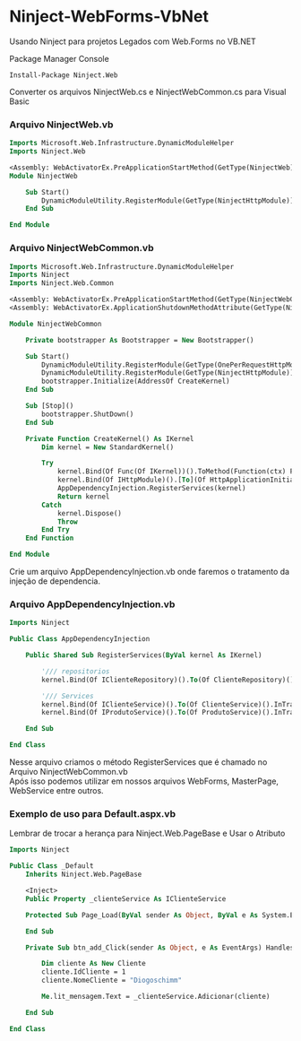 # Ninject-WebForms-VbNet
Usando Ninject para projetos Legados com Web.Forms no VB.NET

Package Manager Console

```
Install-Package Ninject.Web
```

Converter os arquivos NinjectWeb.cs e NinjectWebCommon.cs para Visual Basic  

### Arquivo NinjectWeb.vb

```vb
Imports Microsoft.Web.Infrastructure.DynamicModuleHelper
Imports Ninject.Web

<Assembly: WebActivatorEx.PreApplicationStartMethod(GetType(NinjectWeb), "Start")>
Module NinjectWeb

    Sub Start()
        DynamicModuleUtility.RegisterModule(GetType(NinjectHttpModule))
    End Sub

End Module
```

### Arquivo NinjectWebCommon.vb

```vb
Imports Microsoft.Web.Infrastructure.DynamicModuleHelper
Imports Ninject
Imports Ninject.Web.Common

<Assembly: WebActivatorEx.PreApplicationStartMethod(GetType(NinjectWebCommon), "Start")>
<Assembly: WebActivatorEx.ApplicationShutdownMethodAttribute(GetType(NinjectWebCommon), "Stop")>

Module NinjectWebCommon

    Private bootstrapper As Bootstrapper = New Bootstrapper()

    Sub Start()
        DynamicModuleUtility.RegisterModule(GetType(OnePerRequestHttpModule))
        DynamicModuleUtility.RegisterModule(GetType(NinjectHttpModule))
        bootstrapper.Initialize(AddressOf CreateKernel)
    End Sub

    Sub [Stop]()
        bootstrapper.ShutDown()
    End Sub

    Private Function CreateKernel() As IKernel
        Dim kernel = New StandardKernel()

        Try
            kernel.Bind(Of Func(Of IKernel))().ToMethod(Function(ctx) Function() New Bootstrapper().Kernel)
            kernel.Bind(Of IHttpModule)().[To](Of HttpApplicationInitializationHttpModule)()
            AppDependencyInjection.RegisterServices(kernel)
            Return kernel
        Catch
            kernel.Dispose()
            Throw
        End Try
    End Function

End Module
```

Crie um arquivo AppDependencyInjection.vb onde faremos o tratamento da injeção de dependencia.  

### Arquivo AppDependencyInjection.vb

```vb
Imports Ninject

Public Class AppDependencyInjection

    Public Shared Sub RegisterServices(ByVal kernel As IKernel)

        '/// repositorios
        kernel.Bind(Of IClienteRepository)().To(Of ClienteRepository)().InTransientScope()

        '/// Services
        kernel.Bind(Of IClienteService)().To(Of ClienteService)().InTransientScope()
        kernel.Bind(Of IProdutoService)().To(Of ProdutoService)().InTransientScope()

    End Sub

End Class

```

Nesse arquivo criamos o método RegisterServices que é chamado no Arquivo NinjectWebCommon.vb  
Após isso podemos utilizar em nossos arquivos WebForms, MasterPage, WebService entre outros.

### Exemplo de uso para Default.aspx.vb

Lembrar de trocar a herança para Ninject.Web.PageBase e Usar o Atributo <Inject>

```vb
Imports Ninject

Public Class _Default
    Inherits Ninject.Web.PageBase

    <Inject>
    Public Property _clienteService As IClienteService

    Protected Sub Page_Load(ByVal sender As Object, ByVal e As System.EventArgs) Handles Me.Load

    End Sub

    Private Sub btn_add_Click(sender As Object, e As EventArgs) Handles btn_add.Click

        Dim cliente As New Cliente
        cliente.IdCliente = 1
        cliente.NomeCliente = "Diogoschimm"

        Me.lit_mensagem.Text = _clienteService.Adicionar(cliente)

    End Sub

End Class
```




